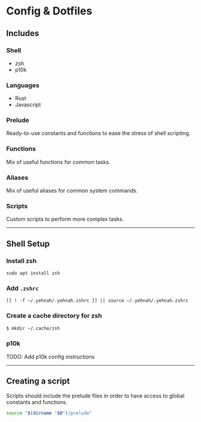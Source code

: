 # Config & Dotfiles

## Includes

### Shell

- zsh
- p10k

### Languages

- Rust
- Javascript

### Prelude

Ready-to-use constants and functions to ease the stress of shell scripting.

### Functions

Mix of useful functions for common tasks.

### Aliases

Mix of useful aliases for common system commands.

### Scripts

Custom scripts to perform more complex tasks.

---

## Shell Setup

### Install **zsh**

```
sudo apt install zsh
```

### Add **`.zshrc`**

```
[[ ! -f ~/.yehnah/.yehnah.zshrc ]] || source ~/.yehnah/.yehnah.zshrc
```

### Create a cache directory for **zsh**

```sh
$ mkdir ~/.cache/zsh
```

### p10k

TODO: Add p10k config instructions

---

## Creating a script

Scripts should include the prelude files in order to have access to global
constants and functions.

```sh
source "$(dirname "$0")/prelude"
```